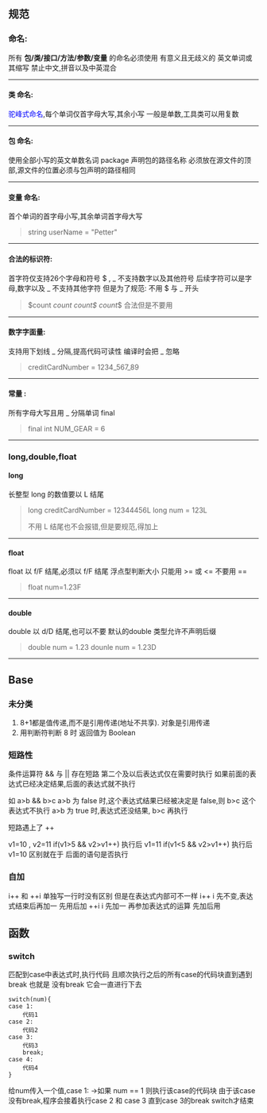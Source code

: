 ## 规范

### 命名:
所有 **包/类/接口/方法/参数/变量** 的命名必须使用 
有意义且无歧义的 英文单词或其缩写
禁止中文,拼音以及中英混合

---

#### 类 命名:

<font color=blue>驼峰式命名</font>,每个单词仅首字母大写,其余小写
一般是单数,工具类可以用复数

---

#### 包 命名:

使用全部小写的英文单数名词
package 声明包的路径名称
必须放在源文件的顶部,源文件的位置必须与包声明的路径相同

---

#### 变量 命名:

首个单词的首字母小写,其余单词首字母大写

> string userName = "Petter"

---

#### 合法的标识符:

首字符仅支持26个字母和符号 $ , _ 不支持数字以及其他符号
后续字符可以是字母,数字以及 _ 不支持其他字符
但是为了规范: 不用 \$ 与 _ 开头

> \$count _count count\$ count_\$ 合法但是不要用

---

#### 数字字面量:
支持用下划线 _ 分隔,提高代码可读性
编译时会把 _ 忽略

> creditCardNumber = 1234_567_89

---

#### 常量 :
所有字母大写且用 _ 分隔单词 
final

> final int NUM_GEAR = 6

---

### long,double,float

#### long

长整型 long 的数值要以 L 结尾 

> long creditCardNumber = 12344456L
> long num = 123L
>
> 不用 L 结尾也不会报错,但是要规范,得加上

---

#### float

float 以 f/F 结尾,必须以 f/F 结尾
浮点型判断大小 只能用 >= 或 <= 不要用 ==

>  float num=1.23F

---

#### double

double 以 d/D 结尾,也可以不要
默认的double  类型允许不声明后缀

> double num = 1.23
> dounle num = 1.23D

---

## Base

### 未分类

1. 8+1都是值传递,而不是引用传递(地址不共享).
   对象是引用传递
2. 用判断符判断 8 时 返回值为 Boolean 

### 短路性

条件运算符 && 与 || 存在短路
第二个及以后表达式仅在需要时执行
如果前面的表达式已经决定结果,后面的表达式就不执行

如 a>b && b>c
 	a>b 为 false 时,这个表达式结果已经被决定是 false,则 b>c 这个表达式不执行
	 a>b 为 true  时,表达式还没结果, b>c 再执行

短路遇上了 ++

v1=10 , v2=11
if(v1>5 && v2>v1++) 执行后 v1=11
if(v1<5 && v2>v1++) 执行后 v1=10
区别就在于 后面的语句是否执行
 

### 自加

i++ 和 ++i
单独写一行时没有区别
但是在表达式内部可不一样
i++ i 先不变,表达式结束后再加一 先用后加
++i i 先加一 再参加表达式的运算 先加后用



## 函数

### switch

匹配到case中表达式时,执行代码 且顺次执行之后的所有case的代码块直到遇到break
也就是 没有break 它会一直进行下去

```
switch(num){
case 1:
	代码1
case 2:
	代码2
case 3:
	代码3
	break;
case 4:
	代码4
}
```

给num传入一个值,case 1: ->如果 num == 1 则执行该case的代码块
由于该case没有break,程序会接着执行case 2 和 case 3 直到case 3的break switch才结束

## 
